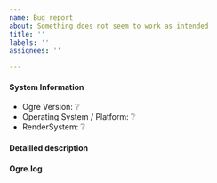 ```yaml
---
name: Bug report
about: Something does not seem to work as intended
title: ''
labels: ''
assignees: ''

---
```


<!--
This is a template helping you to create an issue which can be processed as quickly as possible.
-->
#### System Information
- Ogre Version: :grey_question: 
- Operating System / Platform: :grey_question: 
- RenderSystem: :grey_question:

#### Detailled description
<!-- your description -->

#### Ogre.log
<!-- when attaching code or the log use triple backticks as below:
```
paste your log here
```
-->
